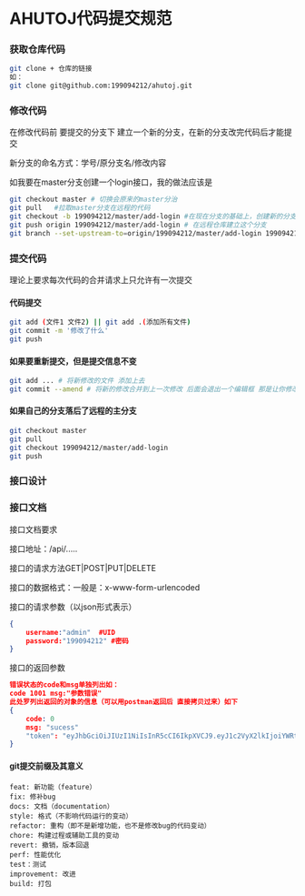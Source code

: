 # AHUTOJ代码提交规范

### 获取仓库代码

```sh
git clone + 仓库的链接
如：
git clone git@github.com:199094212/ahutoj.git
```

### 修改代码

在修改代码前 要提交的分支下 建立一个新的分支，在新的分支改完代码后才能提交

新分支的命名方式：学号/原分支名/修改内容

如我要在master分支创建一个login接口，我的做法应该是

```sh
git checkout master # 切换会原来的master分治
git pull   #拉取master分支在远程的代码
git checkout -b 199094212/master/add-login #在现在分支的基础上，创建新的分支
git push origin 199094212/master/add-login # 在远程仓库建立这个分支
git branch --set-upstream-to=origin/199094212/master/add-login 199094212/master/add-login #本地分支远程分支做关联
```

### 提交代码

理论上要求每次代码的合并请求上只允许有一次提交

#### 代码提交

```sh
git add (文件1 文件2) || git add .(添加所有文件)
git commit -m '修改了什么'
git push
```

#### 如果要重新提交，但是提交信息不变

```sh
git add ... # 将新修改的文件 添加上去
git commit --amend # 将新的修改合并到上一次修改 后面会退出一个编辑框 那是让你修改提交信息的一般就 冒号 然后wq（vim）
```

#### 如果自己的分支落后了远程的主分支

```sh
git checkout master
git pull
git checkout 199094212/master/add-login 
git push
```

### 接口设计

### 接口文档

接口文档要求

接口地址：/api/.....

接口的请求方法GET|POST|PUT|DELETE

接口的数据格式：一般是：x-www-form-urlencoded

接口的请求参数（以json形式表示）

```json
{
    username:"admin"  #UID
    password:"199094212" #密码
}
```

接口的返回参数

```json
错误状态的code和msg单独列出如：
code 1001 msg:"参数错误"
此处罗列出返回的对象的信息（可以用postman返回后 直接拷贝过来）如下
{
    code: 0 
    msg: "sucess"
    "token": "eyJhbGciOiJIUzI1NiIsInR5cCI6IkpXVCJ9.eyJ1c2VyX2lkIjoiYWRtaW4iLCJleHAiOjE2NTcxOTcyNzQsImlzcyI6ImFodXRvaiJ9.noGXyFe8JE0Pd6wOfOS71NyuAFry0BWVskaL_H9mlfg"
}
```

#### git提交前缀及其意义

```
feat: 新功能（feature）
fix: 修补bug
docs: 文档（documentation）
style: 格式（不影响代码运行的变动）
refactor: 重构（即不是新增功能，也不是修改bug的代码变动）
chore: 构建过程或辅助工具的变动
revert: 撤销，版本回退
perf: 性能优化
test：测试
improvement: 改进
build: 打包
```